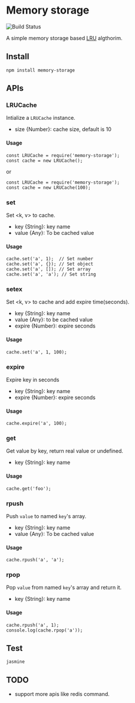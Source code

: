 Memory storage
==============

![Build Status](https://travis-ci.org/fatelei/simple-lru-cache.svg)

A simple memory storage based [LRU](https://en.wikipedia.org/wiki/Cache_algorithms) algthorim.

## Install

```
npm install memory-storage
```

## APIs

### LRUCache

Intialize a `LRUCache` instance.

+ size {Number}: cache size, default is 10

#### Usage

```
const LRUCache = require('memory-storage');
const cache = new LRUCache();
```

or

```
const LRUCache = require('memory-storage');
const cache = new LRUCache(100);
```

### set

Set <k, v> to cache.

+ key {String}: key name
+ value {Any}: To be cached value

#### Usage

```
cache.set('a', 1);  // Set number
cache.set('a', {}); // Set object
cache.set('a', []); // Set array
cache.set('a', 'a'); // Set string
```

### setex

Set <k, v> to cache and add expire time(seconds).

+ key {String}: key name
+ value {Any}: to be cached value
+ expire {Number}: expire seconds

#### Usage

```
cache.set('a', 1, 100);
```

### expire

Expire key in seconds

+ key {String}: key name
+ expire {Number}: expire seconds

#### Usage

```
cache.expire('a', 100);
```

### get

Get value by key, return real value or undefined.

+ key {String}: key name

#### Usage

```
cache.get('foo');
```

### rpush

Push `value` to named `key`'s array.

+ key {String}: key name
+ value {Any}: To be cached value

#### Usage

```
cache.rpush('a', 'a');
```

### rpop

Pop `value` from named `key`'s array and return it.

+ key {String}: key name

#### Usage

```
cache.rpush('a', 1);
console.log(cache.rpop('a'));
```

## Test

```
jasmine
```

## TODO

+ support more apis like redis command.
